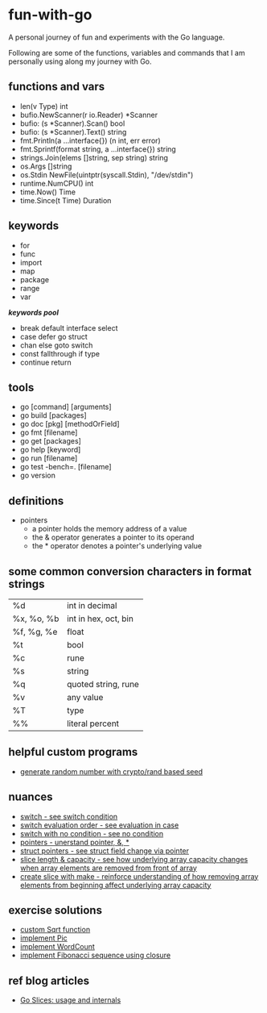 # fun-with-go

A personal journey of fun and experiments with the Go language.

Following are some of the functions, variables and commands that
I am personally using along my journey with Go.

## functions and vars

- len(v Type) int
- bufio.NewScanner(r io.Reader) \*Scanner
- bufio: (s \*Scanner).Scan() bool
- bufio: (s \*Scanner).Text() string
- fmt.Println(a ...interface{}) (n int, err error)
- fmt.Sprintf(format string, a ...interface{}) string
- strings.Join(elems []string, sep string) string
- os.Args []string
- os.Stdin NewFile(uintptr(syscall.Stdin), "/dev/stdin")
- runtime.NumCPU() int
- time.Now() Time
- time.Since(t Time) Duration

## keywords

- for
- func
- import
- map
- package
- range
- var

**_keywords pool_**

- break default interface select
- case defer go struct
- chan else goto switch
- const fallthrough if type
- continue return

## tools

- go [command] [arguments]
- go build [packages]
- go doc [pkg] [methodOrField]
- go fmt [filename]
- go get [packages]
- go help [keyword]
- go run [filename]
- go test -bench=. [filename]
- go version

## definitions

- pointers
  - a pointer holds the memory address of a value
  - the & operator generates a pointer to its operand
  - the \* operator denotes a pointer's underlying value

## some common conversion characters in format strings

|            |                      |
| ---------- | -------------------- |
| %d         | int in decimal       |
| %x, %o, %b | int in hex, oct, bin |
| %f, %g, %e | float                |
| %t         | bool                 |
| %c         | rune                 |
| %s         | string               |
| %q         | quoted string, rune  |
| %v         | any value            |
| %T         | type                 |
| %%         | literal percent      |

## helpful custom programs

- [generate random number with crypto/rand based seed](./tour/2.basics/1.pkg_var_func/1.packages/packages.go)

## nuances

- [switch - see switch condition](./tour/2.basics/2.flow_ctrl/9.switch/switch.go)
- [switch evaluation order - see evaluation in case](./tour/2.basics/2.flow_ctrl/10.switch_eval_order/switch_eval_order.go)
- [switch with no condition - see no condition](./tour/2.basics/2.flow_ctrl/11.switch_with_no_cond/switch_with_no_cond.go)
- [pointers - unerstand pointer, &, \*](./tour/2.basics/3.more_types/1.pointers/pointers.go)
- [struct pointers - see struct field change via pointer](./tour/2.basics/3.more_types/4.struct_pointers/struct_pointers.go)
- [slice length & capacity - see how underlying array capacity changes when array elements are removed from front of array](./tour/2.basics/3.more_types/11.slice_len_cap/slice_len_cap.go)
- [create slice with make - reinforce understanding of how removing array elements from beginning affect underlying array capacity](./tour/2.basics/3.more_types/13.create_slice_make/create_slice_make.go)

## exercise solutions

- [custom Sqrt function](./tour/2.basics/2.flow_ctrl/8.exe_loops_funcs/exe_loops_funcs.go)
- [implement Pic](./tour/2.basics/3.more_types/18.exe_slices/exe_slices.go)
- [implement WordCount](./tour/2.basics/3.more_types/23.exe_maps/exe_maps.go)
- [implement Fibonacci sequence using closure](./tour/2.basics/3.more_types/26.exe_fib_closure/exe_fib_closure.go)

## ref blog articles

- [Go Slices: usage and internals](https://blog.golang.org/slices-intro)
